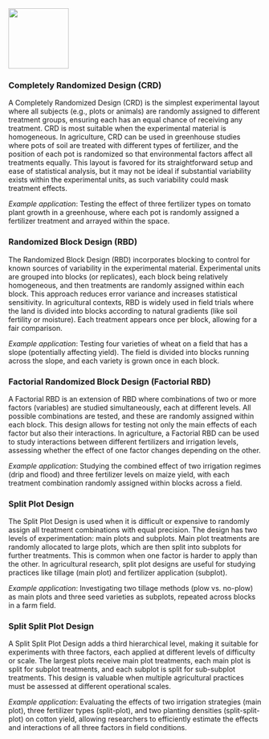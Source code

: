 <img src="https://r2cdn.perplexity.ai/pplx-full-logo-primary-dark%402x.png" class="logo" width="120"/>

### Completely Randomized Design (CRD)

A Completely Randomized Design (CRD) is the simplest experimental layout where all subjects (e.g., plots or animals) are randomly assigned to different treatment groups, ensuring each has an equal chance of receiving any treatment. CRD is most suitable when the experimental material is homogeneous. In agriculture, CRD can be used in greenhouse studies where pots of soil are treated with different types of fertilizer, and the position of each pot is randomized so that environmental factors affect all treatments equally. This layout is favored for its straightforward setup and ease of statistical analysis, but it may not be ideal if substantial variability exists within the experimental units, as such variability could mask treatment effects.

*Example application*: Testing the effect of three fertilizer types on tomato plant growth in a greenhouse, where each pot is randomly assigned a fertilizer treatment and arrayed within the space.

### Randomized Block Design (RBD)

The Randomized Block Design (RBD) incorporates blocking to control for known sources of variability in the experimental material. Experimental units are grouped into blocks (or replicates), each block being relatively homogeneous, and then treatments are randomly assigned within each block. This approach reduces error variance and increases statistical sensitivity. In agricultural contexts, RBD is widely used in field trials where the land is divided into blocks according to natural gradients (like soil fertility or moisture). Each treatment appears once per block, allowing for a fair comparison.

*Example application*: Testing four varieties of wheat on a field that has a slope (potentially affecting yield). The field is divided into blocks running across the slope, and each variety is grown once in each block.

### Factorial Randomized Block Design (Factorial RBD)

A Factorial RBD is an extension of RBD where combinations of two or more factors (variables) are studied simultaneously, each at different levels. All possible combinations are tested, and these are randomly assigned within each block. This design allows for testing not only the main effects of each factor but also their interactions. In agriculture, a Factorial RBD can be used to study interactions between different fertilizers and irrigation levels, assessing whether the effect of one factor changes depending on the other.

*Example application*: Studying the combined effect of two irrigation regimes (drip and flood) and three fertilizer levels on maize yield, with each treatment combination randomly assigned within blocks across a field.

### Split Plot Design

The Split Plot Design is used when it is difficult or expensive to randomly assign all treatment combinations with equal precision. The design has two levels of experimentation: main plots and subplots. Main plot treatments are randomly allocated to large plots, which are then split into subplots for further treatments. This is common when one factor is harder to apply than the other. In agricultural research, split plot designs are useful for studying practices like tillage (main plot) and fertilizer application (subplot).

*Example application*: Investigating two tillage methods (plow vs. no-plow) as main plots and three seed varieties as subplots, repeated across blocks in a farm field.

### Split Split Plot Design

A Split Split Plot Design adds a third hierarchical level, making it suitable for experiments with three factors, each applied at different levels of difficulty or scale. The largest plots receive main plot treatments, each main plot is split for subplot treatments, and each subplot is split for sub-subplot treatments. This design is valuable when multiple agricultural practices must be assessed at different operational scales.

*Example application*: Evaluating the effects of two irrigation strategies (main plot), three fertilizer types (split-plot), and two planting densities (split-split-plot) on cotton yield, allowing researchers to efficiently estimate the effects and interactions of all three factors in field conditions.

